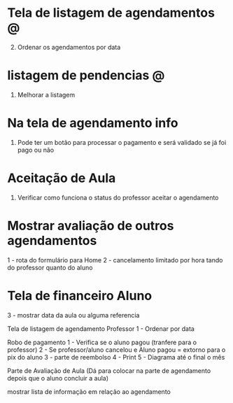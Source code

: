 
# Tela de listagem de agendamentos @
2. Ordenar os agendamentos por data

# listagem de pendencias @
1. Melhorar a listagem 

# Na tela de agendamento info
1. Pode ter um botão para processar o pagamento e será validado se já foi pago ou não

# Aceitação de Aula
1. Verificar como funciona o status do professor aceitar o agendamento

# Mostrar avaliação de outros agendamentos
1 - rota do formulário para Home
2 - cancelamento limitado por hora tando do professor quanto do aluno

# Tela de financeiro Aluno
3 - mostrar data da aula ou alguma referencia


Tela de listagem de agendamento Professor
1 - Ordenar por data

Robo de pagamento
1 - Verifica se o aluno pagou (tranfere para o professor)
2 - Se professor/aluno cancelou e Aluno pagou = extorno para o pix do aluno
3 - parte de reembolso
4 - Print
5 - Diagrama até o final o mês

Parte de Avaliação de Aula (Dá para colocar na parte de agendamento depois que o aluno concluir a aula)

mostrar lista de informação em relação ao agendamento